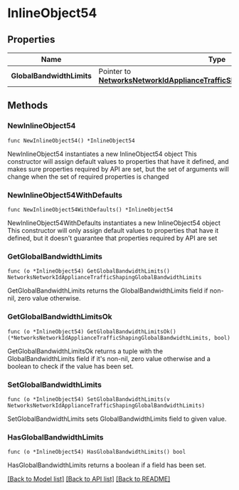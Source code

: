 # InlineObject54

## Properties

Name | Type | Description | Notes
------------ | ------------- | ------------- | -------------
**GlobalBandwidthLimits** | Pointer to [**NetworksNetworkIdApplianceTrafficShapingGlobalBandwidthLimits**](NetworksNetworkIdApplianceTrafficShapingGlobalBandwidthLimits.md) |  | [optional] 

## Methods

### NewInlineObject54

`func NewInlineObject54() *InlineObject54`

NewInlineObject54 instantiates a new InlineObject54 object
This constructor will assign default values to properties that have it defined,
and makes sure properties required by API are set, but the set of arguments
will change when the set of required properties is changed

### NewInlineObject54WithDefaults

`func NewInlineObject54WithDefaults() *InlineObject54`

NewInlineObject54WithDefaults instantiates a new InlineObject54 object
This constructor will only assign default values to properties that have it defined,
but it doesn't guarantee that properties required by API are set

### GetGlobalBandwidthLimits

`func (o *InlineObject54) GetGlobalBandwidthLimits() NetworksNetworkIdApplianceTrafficShapingGlobalBandwidthLimits`

GetGlobalBandwidthLimits returns the GlobalBandwidthLimits field if non-nil, zero value otherwise.

### GetGlobalBandwidthLimitsOk

`func (o *InlineObject54) GetGlobalBandwidthLimitsOk() (*NetworksNetworkIdApplianceTrafficShapingGlobalBandwidthLimits, bool)`

GetGlobalBandwidthLimitsOk returns a tuple with the GlobalBandwidthLimits field if it's non-nil, zero value otherwise
and a boolean to check if the value has been set.

### SetGlobalBandwidthLimits

`func (o *InlineObject54) SetGlobalBandwidthLimits(v NetworksNetworkIdApplianceTrafficShapingGlobalBandwidthLimits)`

SetGlobalBandwidthLimits sets GlobalBandwidthLimits field to given value.

### HasGlobalBandwidthLimits

`func (o *InlineObject54) HasGlobalBandwidthLimits() bool`

HasGlobalBandwidthLimits returns a boolean if a field has been set.


[[Back to Model list]](../README.md#documentation-for-models) [[Back to API list]](../README.md#documentation-for-api-endpoints) [[Back to README]](../README.md)


